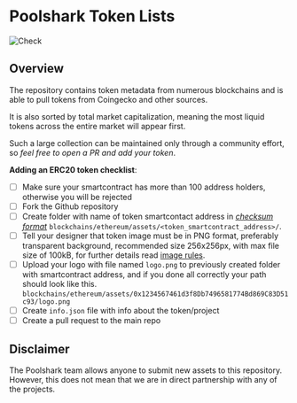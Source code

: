 # Poolshark Token Lists

![Check](https://github.com/trustwallet/assets/workflows/Check/badge.svg)

## Overview

The repository contains token metadata from numerous blockchains and is able to pull tokens from Coingecko and other sources.

It is also sorted by total market capitalization, meaning the most liquid tokens across the entire market will appear first.

Such a large collection can be maintained only through a community effort, so _feel free to open a PR and add your token_.

**Adding an ERC20 token checklist**:

- [ ] Make sure your smartcontract has more than 100 address holders, otherwise you will be rejected
- [ ] Fork the Github repository
- [ ] Create folder with name of token smartcontact address in [_checksum format_](https://piyolab.github.io/sushiether/RunScrapboxCode/?web3=1.0.0-beta.33&code=https://scrapbox.io/api/code/sushiether/web3.js_-_Ethereum_のアドレスをチェックサム付きアドレスに変換する/demo.js) `blockchains/ethereum/assets/<token_smartcontract_address>/`.
- [ ] Tell your designer that token image must be in PNG format, preferably transparent background, recommended size 256x256px, with max file size of 100kB, for further details read [image rules](https://developer.trustwallet.com/assets/requirements).
- [ ] Upload your logo with file named `logo.png` to previously created folder with smartcontract address, and if you done all correctly your path should look like this. `blockchains/ethereum/assets/0x1234567461d3f8Db7496581774Bd869C83D51c93/logo.png`
- [ ] Create `info.json` file with info about the token/project
- [ ] Create a pull request to the main repo

## Disclaimer

The Poolshark team allows anyone to submit new assets to this repository. However, this does not mean that we are in direct partnership with any of the projects.